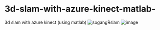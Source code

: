 # 3d-slam-with-azure-kinect-matlab-
3d slam with azure kinect (using matlab)
![sogangRslam](https://user-images.githubusercontent.com/99192919/165928681-89f9c15b-71e0-4de9-bcfc-03de3b53ceef.png)
![image](https://user-images.githubusercontent.com/99192919/165928836-21ed99c5-17da-42a2-85dc-5ac4dca5e050.png)
